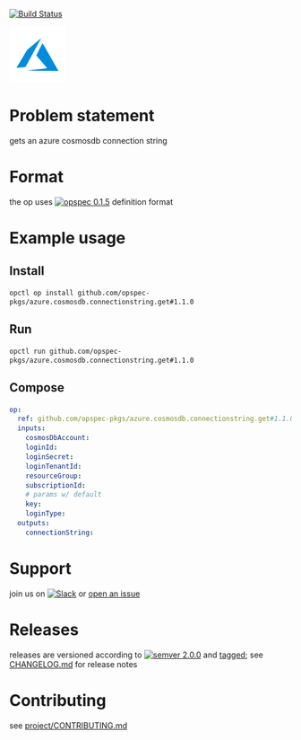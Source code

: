 [![Build Status](https://travis-ci.org/opspec-pkgs/azure.cosmosdb.connectionstring.get.svg?branch=master)](https://travis-ci.org/opspec-pkgs/azure.cosmosdb.connectionstring.get)

<img src="icon.svg" alt="icon" height="100px">

# Problem statement

gets an azure cosmosdb connection string

# Format

the op uses [![opspec 0.1.5](https://img.shields.io/badge/opspec-0.1.5-brightgreen.svg?colorA=6b6b6b&colorB=fc16be)](https://opspec.io/0.1.5) definition format

# Example usage

## Install

```shell
opctl op install github.com/opspec-pkgs/azure.cosmosdb.connectionstring.get#1.1.0
```

## Run

```
opctl run github.com/opspec-pkgs/azure.cosmosdb.connectionstring.get#1.1.0
```

## Compose

```yaml
op:
  ref: github.com/opspec-pkgs/azure.cosmosdb.connectionstring.get#1.1.0
  inputs:
    cosmosDbAccount:
    loginId:
    loginSecret:
    loginTenantId:
    resourceGroup:
    subscriptionId:
    # params w/ default
    key:
    loginType:
  outputs:
    connectionString:
```

# Support

join us on
[![Slack](https://opctl-slackin.herokuapp.com/badge.svg)](https://opctl-slackin.herokuapp.com/)
or
[open an issue](https://github.com/opspec-pkgs/azure.cosmosdb.connectionstring.get/issues)

# Releases

releases are versioned according to
[![semver 2.0.0](https://img.shields.io/badge/semver-2.0.0-brightgreen.svg)](http://semver.org/spec/v2.0.0.html)
and [tagged](https://git-scm.com/book/en/v2/Git-Basics-Tagging); see
[CHANGELOG.md](CHANGELOG.md) for release notes

# Contributing

see
[project/CONTRIBUTING.md](https://github.com/opspec-pkgs/project/blob/master/CONTRIBUTING.md)

